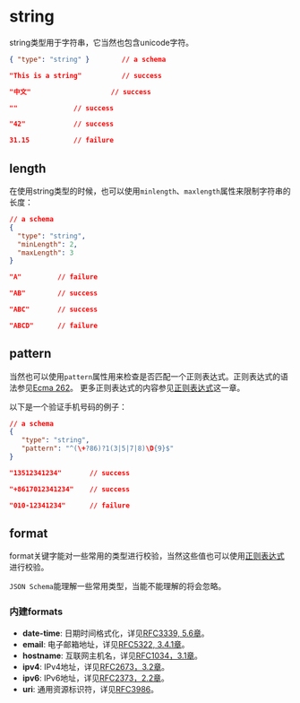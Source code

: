 # string

string类型用于字符串，它当然也包含unicode字符。

```json
{ "type": "string" }        // a schema
```

```json
"This is a string"          // success
```

```json
"中文"                    // success
```

```json
""              // success
```

```json
"42"            // success
```

```json
31.15           // failure
```

## length

在使用string类型的时候，也可以使用`minlength`、`maxlength`属性来限制字符串的长度：

```json
// a schema
{
  "type": "string",
  "minLength": 2,
  "maxLength": 3
}
```

```json
"A"         // failure
```

```json
"AB"        // success
```

```json
"ABC"       // success
```

```json
"ABCD"      // failure
```

## pattern

当然也可以使用`pattern`属性用来检查是否匹配一个正则表达式。正则表达式的语法参见[Ecma 262][Ecma262]。
更多正则表达式的内容参见[正则表达式][regular_expressions]这一章。

以下是一个验证手机号码的例子：

```json
// a schema
{
   "type": "string",
   "pattern": "^(\+?86)?1(3|5|7|8)\D{9}$"
}
```

```json
"13512341234"       // success
```

```json
"+8617012341234"    // success
```

```json
"010-12341234"      // failure
```

## format

format关键字能对一些常用的类型进行校验，当然这些值也可以使用[正则表达式][regular_expressions]进行校验。

`JSON Schema`能理解一些常用类型，当能不能理解的将会忽略。

### 内建formats

* **date-time**: 日期时间格式化，详见[RFC3339, 5.6章][rfc3339]。
* **email**: 电子邮箱地址，详见[RFC5322, 3.4.1章][rfc5322]。
* **hostname**: 互联网主机名，详见[RFC1034，3.1章][rfc1034]。
* **ipv4**: IPv4地址，详见[RFC2673，3.2章][rfc2673]。
* **ipv6**: IPv6地址，详见[RFC2373，2.2章][rfc2373]。
* **uri**: 通用资源标识符，详见[RFC3986][rfc3986]。


[Ecma262]: http://www.ecma-international.org/publications/standards/Ecma-262.htm
[regular_expressions]: regular_expressions.md
[rfc3339]: http://tools.ietf.org/html/rfc3339
[rfc5322]: http://tools.ietf.org/html/rfc5322
[rfc1034]: http://tools.ietf.org/html/rfc1034
[rfc2673]: http://tools.ietf.org/html/rfc2673
[rfc2373]: http://tools.ietf.org/html/rfc2373
[rfc3986]: http://tools.ietf.org/html/rfc3986
